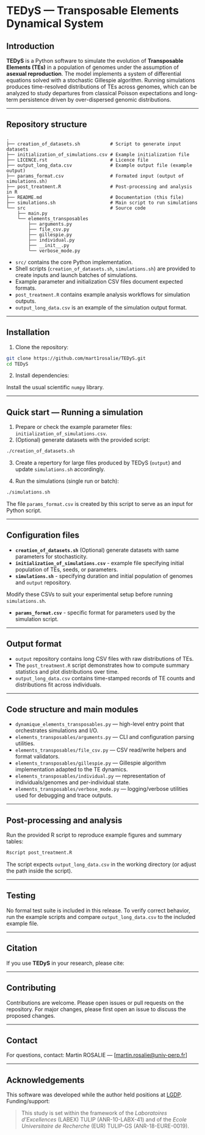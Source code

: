 # TEDyS — Transposable Elements Dynamical System

## Introduction

**TEDyS** is a Python software to simulate the evolution of **Transposable Elements (TEs)** in a population of genomes under the assumption of **asexual reproduction**. The model implements a system of differential equations solved with a stochastic Gillespie algorithm. Running simulations produces time-resolved distributions of TEs across genomes, which can be analyzed to study departures from classical Poisson expectations and long-term persistence driven by over-dispersed genomic distributions.


---

## Repository structure

```
.
├── creation_of_datasets.sh           # Script to generate input datasets
├── initialization_of_simulations.csv # Example initialization file
├── LICENCE.rst                       # Licence file
├── output_long_data.csv              # Example output file (example output)
├── params_format.csv                 # Formated input (output of simulations.sh)
├── post_treatment.R                  # Post-processing and analysis in R
├── README.md                         # Documentation (this file)
├── simulations.sh                    # Main script to run simulations
└── src                               # Source code
    ├── main.py
    └── elements_transposables
        ├── arguments.py
        ├── file_csv.py
        ├── gillespie.py
        ├── individual.py
        ├── __init__.py
        └── verbose_mode.py
```

- `src/` contains the core Python implementation.
- Shell scripts (`creation_of_datasets.sh`, `simulations.sh`) are provided to create inputs and launch batches of simulations.
- Example parameter and initialization CSV files document expected formats.
- `post_treatment.R` contains example analysis workflows for simulation outputs.
- `output_long_data.csv` is an example of the simulation output format.


---

## Installation

1. Clone the repository:

```bash
git clone https://github.com/mart1rosalie/TEDyS.git
cd TEDyS
```

2. Install dependencies:

Install the usual scientific `numpy` library.

---

## Quick start — Running a simulation

1. Prepare or check the example parameter files: `initialization_of_simulations.csv`. 
2. (Optional) generate datasets with the provided script:

```bash
./creation_of_datasets.sh
```
3. Create a repertory for large files produced by TEDyS (`output`) and update `simulations.sh` accordingly.

4. Run the simulations (single run or batch):

```bash
./simulations.sh
```
The file `params_format.csv` is created by this script to serve as an input for Python script. 


---

## Configuration files

- **`creation_of_datasets.sh`** (Optional) generate datasets with same parameters for stochasticity.
- **`initialization_of_simulations.csv`** - example file specifying initial population of TEs, seeds, or parameters.
- **`simulations.sh`** - specifying duration and initial population of genomes and `output` repository.

Modify these CSVs to suit your experimental setup before running `simulations.sh`.

- **`params_format.csv`** - specific format for parameters used by the simulation script.
---

## Output format

- `output` repository contains long CSV files with raw distributions of TEs.
- The `post_treatment.R` script demonstrates how to compute summary statistics and plot distributions over time.
- `output_long_data.csv` contains time-stamped records of TE counts and distributions fit across individuals.


---

## Code structure and main modules

- `dynamique_elements_transposables.py` — high-level entry point that orchestrates simulations and I/O.
- `elements_transposables/arguments.py` — CLI and configuration parsing utilities.
- `elements_transposables/file_csv.py` — CSV read/write helpers and format validators.
- `elements_transposables/gillespie.py` — Gillespie algorithm implementation adapted to the TE dynamics.
- `elements_transposables/individual.py` — representation of individuals/genomes and per-individual state.
- `elements_transposables/verbose_mode.py` — logging/verbose utilities used for debugging and trace outputs.


---

## Post-processing and analysis

Run the provided R script to reproduce example figures and summary tables:

```bash
Rscript post_treatment.R
```

The script expects `output_long_data.csv` in the working directory (or adjust the path inside the script).


---

## Testing

No formal test suite is included in this release. To verify correct behavior, run the example scripts and compare `output_long_data.csv` to the included example file.


---

## Citation

If you use **TEDyS** in your research, please cite:


---

## Contributing

Contributions are welcome. Please open issues or pull requests on the repository. For major changes, please first open an issue to discuss the proposed changes.


---

## Contact

For questions, contact: Martin ROSALIE — [martin.rosalie@univ-perp.fr]


---

## Acknowledgements

This software was developed while the author held positions at [LGDP](https://lgdp.univ-perp.fr). Funding/support: 

> This study is set within the framework of the *Laboratoires d'Excellences* (LABEX) TULIP (ANR-10-LABX-41) and of the *Ecole Universitaire de Recherche* (EUR) TULIP-GS (ANR-18-EURE-0019).
